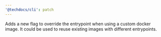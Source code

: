 ```yaml
---
'@techdocs/cli': patch
---
```


Adds a new flag to override the entrypoint when using a custom docker image. It could be used to reuse existing images with different entrypoints.
